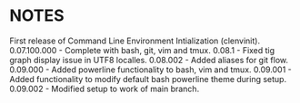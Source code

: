 # NOTES
First release of Command Line Environment Intialization (clenvinit).
0.07.100.000 - Complete with bash, git, vim and tmux.
0.08.1 - Fixed tig graph display issue in UTF8 localles.
0.08.002 - Added aliases for git flow.
0.09.000 - Added powerline functionality to bash, vim and tmux.
0.09.001 - Added functionality to modify default bash powerline theme during setup.
0.09.002 - Modified setup to work of main branch.
